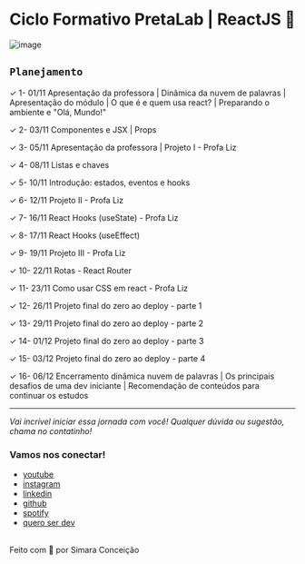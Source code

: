 # Ciclo Formativo PretaLab | ReactJS 🚀 

![image](https://media2.giphy.com/media/D567hs4Dex0GEnAKOY/giphy.gif)

## `Planejamento`

✓		1- 01/11	Apresentação da professora | Dinâmica da nuvem de palavras | Apresentação do módulo |  O que é e quem usa react? | Preparando o ambiente e "Olá, Mundo!"

✓		2- 03/11	Componentes e JSX | Props

✓		3- 05/11	Apresentação da professora | Projeto I - Profa Liz

✓		4- 08/11	Listas e chaves    

✓	  5- 10/11	Introdução: estados, eventos e hooks 

✓		6- 12/11	Projeto II - Profa Liz

✓		7- 16/11	React Hooks (useState) - Profa Liz

✓		8- 17/11	React Hooks (useEffect)

✓		9- 19/11	Projeto III - Profa Liz

✓		10- 22/11	Rotas - React Router

✓		11- 23/11	Como usar CSS em react - Profa Liz

✓		12- 26/11	Projeto final do zero ao deploy - parte 1

✓		13- 29/11	Projeto final do zero ao deploy - parte 2

✓		14- 01/12	Projeto final do zero ao deploy - parte 3

✓		15- 03/12	Projeto final do zero ao deploy - parte 4

✓		16- 06/12	Encerramento dinâmica nuvem de palavras | Os principais desafios de uma dev iniciante | Recomendação de conteúdos para continuar os estudos

---

_Vai incrível iniciar essa jornada com você! Qualquer dúvida ou sugestão, chama no contatinho!_

### Vamos nos conectar!

- [youtube](https://www.youtube.com/queroserdev)
- [instagram](https://www.instagram.com/simara_conceicao)
- [linkedin](https://www.linkedin.com/in/simaraconceicao/)
- [github](https://github.com/simaraconceicao)
- [spotify](https://open.spotify.com/show/59vCz4TY6tPHXW26qJknh3)
- [quero ser dev](https://queroserdev.com)

<br>
Feito com 💜 por Simara Conceição